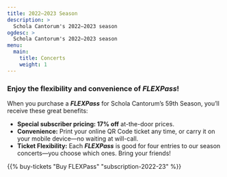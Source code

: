 ```yaml
---
title: 2022–2023 Season
description: >
  Schola Cantorum's 2022–2023 season
ogdesc: >
  Schola Cantorum's 2022–2023 season
menu:
  main:
    title: Concerts
    weight: 1
---
```


<a name="subscriptions"></a>

### Enjoy the flexibility and convenience of *FLEXPass*!

When you purchase a **_FLEXPass_** for Schola Cantorum&rsquo;s 59th Season, you&rsquo;ll receive these great benefits:

* **Special subscriber pricing: 17% off** at-the-door prices.
* **Convenience:** Print your online QR Code ticket any time, or carry it on
  your mobile device&mdash;no waiting at will-call.
* **Ticket Flexibility:** Each ***FLEXPass*** is good for four entries to our
  season concerts&mdash;you choose which ones. Bring your friends!
  
{{% buy-tickets "Buy FLEXPass" "subscription-2022-23" %}}
